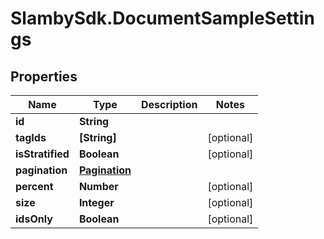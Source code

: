 # SlambySdk.DocumentSampleSettings

## Properties
Name | Type | Description | Notes
------------ | ------------- | ------------- | -------------
**id** | **String** |  | 
**tagIds** | **[String]** |  | [optional] 
**isStratified** | **Boolean** |  | [optional] 
**pagination** | [**Pagination**](Pagination.md) |  | 
**percent** | **Number** |  | [optional] 
**size** | **Integer** |  | [optional] 
**idsOnly** | **Boolean** |  | [optional] 




